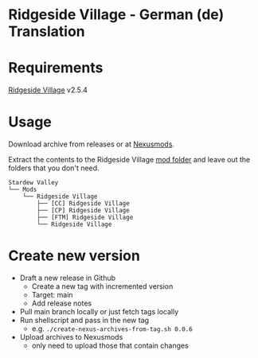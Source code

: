 # Ridgeside Village - German (de) Translation

# Requirements

[Ridgeside Village](https://www.nexusmods.com/stardewvalley/mods/7286) v2.5.4

# Usage

Download archive from releases or at [Nexusmods](https://www.nexusmods.com/stardewvalley/mods/TODO).

Extract the contents to the Ridgeside Village [mod folder](https://ridgeside.fandom.com/wiki/Install_Guide#First-time_install) and leave out the folders that you don't need.

```
Stardew Valley
└── Mods
    └── Ridgeside Village
        ├── [CC] Ridgeside Village
        ├── [CP] Ridgeside Village
        ├── [FTM] Ridgeside Village
        └── Ridgeside Village
```

# Create new version

- Draft a new release in Github
  - Create a new tag with incremented version
  - Target: main
  - Add release notes
- Pull main branch locally or just fetch tags locally
- Run shellscript and pass in the new tag
  - e.g. `./create-nexus-archives-from-tag.sh 0.0.6`
- Upload archives to Nexusmods
  - only need to upload those that contain changes
